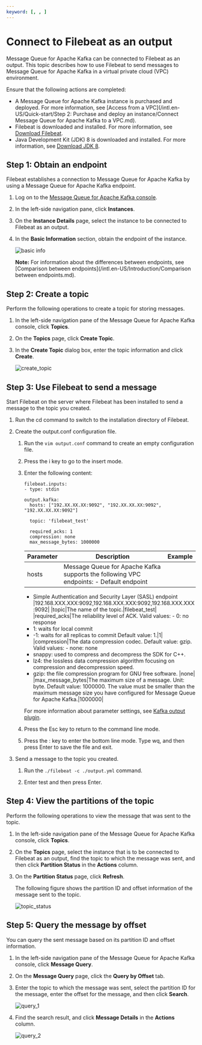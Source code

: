 ```yaml
---
keyword: [, , ]
---
```


# Connect to Filebeat as an output

Message Queue for Apache Kafka can be connected to Filebeat as an output. This topic describes how to use Filebeat to send messages to Message Queue for Apache Kafka in a virtual private cloud \(VPC\) environment.

Ensure that the following actions are completed:

-   A Message Queue for Apache Kafka instance is purchased and deployed. For more information, see [Access from a VPC](/intl.en-US/Quick-start/Step 2: Purchase and deploy an instance/Connect Message Queue for Apache Kafka to a VPC.md).
-   Filebeat is downloaded and installed. For more information, see [Download Filebeat](https://www.elastic.co/guide/en/logstash/7.6/installing-logstash.html).
-   Java Development Kit \(JDK\) 8 is downloaded and installed. For more information, see [Download JDK 8](https://www.oracle.com/java/technologies/javase/javase-jdk8-downloads.html).

## Step 1: Obtain an endpoint

Filebeat establishes a connection to Message Queue for Apache Kafka by using a Message Queue for Apache Kafka endpoint.

1.  Log on to the [Message Queue for Apache Kafka console](https://kafka.console.aliyun.com/).

2.  In the left-side navigation pane, click **Instances**.

3.  On the **Instance Details** page, select the instance to be connected to Filebeat as an output.

4.  In the **Basic Information** section, obtain the endpoint of the instance.

    ![basic info](https://static-aliyun-doc.oss-cn-hangzhou.aliyuncs.com/assets/img/en-US/0207892951/p128191.png)

    **Note:** For information about the differences between endpoints, see [Comparison between endpoints](/intl.en-US/Introduction/Comparison between endpoints.md).


## Step 2: Create a topic

Perform the following operations to create a topic for storing messages.

1.  In the left-side navigation pane of the Message Queue for Apache Kafka console, click **Topics**.

2.  On the **Topics** page, click **Create Topic**.

3.  In the **Create Topic** dialog box, enter the topic information and click **Create**.

    ![create_topic](https://static-aliyun-doc.oss-cn-hangzhou.aliyuncs.com/assets/img/en-US/8228082951/p106204.png)


## Step 3: Use Filebeat to send a message

Start Filebeat on the server where Filebeat has been installed to send a message to the topic you created.

1.  Run the cd command to switch to the installation directory of Filebeat.

2.  Create the output.conf configuration file.

    1.  Run the `vim output.conf` command to create an empty configuration file.

    2.  Press the i key to go to the insert mode.

    3.  Enter the following content:

        ```
        filebeat.inputs:
        - type: stdin
        
        output.kafka:
          hosts: ["192.XX.XX.XX:9092", "192.XX.XX.XX:9092", "192.XX.XX.XX:9092"]
        
          topic: 'filebeat_test'
        
          required_acks: 1
          compression: none
          max_message_bytes: 1000000
        ```

        |Parameter|Description|Example|
        |---------|-----------|-------|
        |hosts|Message Queue for Apache Kafka supports the following VPC endpoints:         -   Default endpoint
        -   Simple Authentication and Security Layer \(SASL\) endpoint
|192.168.XXX.XXX:9092,192.168.XXX.XXX:9092,192.168.XXX.XXX:9092|
        |topic|The name of the topic.|filebeat\_test|
        |required\_acks|The reliability level of ACK. Valid values:         -   0: no response
        -   1: waits for local commit
        -   -1: waits for all replicas to commit
Default value: 1.|1|
        |compression|The data compression codec. Default value: gzip. Valid values:         -   none: none
        -   snappy: used to compress and decompress the SDK for C++.
        -   lz4: the lossless data compression algorithm focusing on compression and decompression speed.
        -   gzip: the file compression program for GNU free software.
|none|
        |max\_message\_bytes|The maximum size of a message. Unit: byte. Default value: 1000000. The value must be smaller than the maximum message size you have configured for Message Queue for Apache Kafka.|1000000|

        For more information about parameter settings, see [Kafka output plugin](https://www.elastic.co/guide/en/beats/filebeat/current/kafka-output.html).

    4.  Press the Esc key to return to the command line mode.

    5.  Press the : key to enter the bottom line mode. Type wq, and then press Enter to save the file and exit.

3.  Send a message to the topic you created.

    1.  Run the `./filebeat -c ./output.yml` command.

    2.  Enter test and then press Enter.


## Step 4: View the partitions of the topic

Perform the following operations to view the message that was sent to the topic.

1.  In the left-side navigation pane of the Message Queue for Apache Kafka console, click **Topics**.

2.  On the **Topics** page, select the instance that is to be connected to Filebeat as an output, find the topic to which the message was sent, and then click **Partition Status** in the **Actions** column.

3.  On the **Partition Status** page, click **Refresh**.

    The following figure shows the partition ID and offset information of the message sent to the topic.

    ![topic_status](../images/p107774.png)


## Step 5: Query the message by offset

You can query the sent message based on its partition ID and offset information.

1.  In the left-side navigation pane of the Message Queue for Apache Kafka console, click **Message Query**.

2.  On the **Message Query** page, click the **Query by Offset** tab.

3.  Enter the topic to which the message was sent, select the partition ID for the message, enter the offset for the message, and then click **Search**.

    ![query_1](../images/p107775.png)

4.  Find the search result, and click **Message Details** in the **Actions** column.

    ![query_2](../images/p107776.png)


